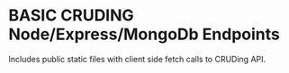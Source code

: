 # BASIC CRUDING Node/Express/MongoDb Endpoints

Includes public static files with client side fetch calls to CRUDing API.


